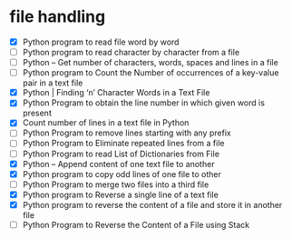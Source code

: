 # file handling 

- [x] Python program to read file word by word
- [ ] Python program to read character by character from a file
- [ ] Python – Get number of characters, words, spaces and lines in a file
- [ ] Python program to Count the Number of occurrences of a key-value pair in a text file
- [x] Python | Finding ‘n’ Character Words in a Text File
- [x] Python Program to obtain the line number in which given word is present
- [x] Count number of lines in a text file in Python
- [ ] Python Program to remove lines starting with any prefix
- [ ] Python Program to Eliminate repeated lines from a file
- [ ] Python Program to read List of Dictionaries from File
- [x] Python – Append content of one text file to another
- [x] Python program to copy odd lines of one file to other
- [ ] Python Program to merge two files into a third file
- [x] Python program to Reverse a single line of a text file
- [x] Python program to reverse the content of a file and store it in another file
- [ ] Python Program to Reverse the Content of a File using Stack